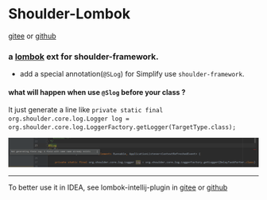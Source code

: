 # Shoulder-Lombok

[gitee](https://gitee.com/ChinaLym/shoulder-lombokn) or [github](https://github.com/ChinaLym/shoulder-lombok)

### a [lombok](https://github.com/rzwitserloot/lombok) ext for shoulder-framework.

- add a special annotation(`@SLog`) for Simplify use `shoulder-framework`.

#### what will happen when use `@Slog` before your class ?

It just generate a line like `private static final org.shoulder.core.log.Logger log = org.shoulder.core.log.LoggerFactory.getLogger(TargetType.class);`

![pic](shoulder-lombok-Logger.png)

---

To better use it in IDEA, see lombok-intellij-plugin in [gitee](https://gitee.com/ChinaLym/lombok-intellij-plugin) or [github](https://github.com/ChinaLym/lombok-intellij-plugin)




 